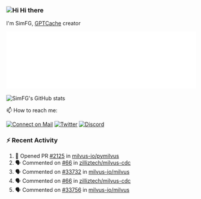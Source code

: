 ### <img src='https://qpluspicture.oss-cn-beijing.aliyuncs.com/6LjjQA/Hi.gif' alt='Hi' width="24"/> Hi there

I'm SimFG, [GPTCache](https://github.com/zilliztech/GPTCache) creator

![Metrics 👋](/metrics.plugin.followup.user.svg)

![SimFG's GitHub stats](https://github-readme-stats.vercel.app/api?username=SimFG&show_icons=true&theme=radical&count_private=true)

📫 How to reach me:

[![Connect on Mail](https://img.shields.io/badge/Ask%20me-anything-1abc9c.svg)](mailto:1142838399@qq.com)
[![Twitter](https://img.shields.io/twitter/follow/FogSim?style=social)](https://twitter.com/FogSim)
[![Discord](https://img.shields.io/discord/1092648432495251507?label=Discord&logo=discord)](https://discord.gg/Q8C6WEjSWV)

### :zap: Recent Activity

<!--START_SECTION:activity-->
1. 💪 Opened PR [#2125](https://github.com/milvus-io/pymilvus/pull/2125) in [milvus-io/pymilvus](https://github.com/milvus-io/pymilvus)
2. 🗣 Commented on [#66](https://github.com/zilliztech/milvus-cdc/issues/66) in [zilliztech/milvus-cdc](https://github.com/zilliztech/milvus-cdc)
3. 🗣 Commented on [#33732](https://github.com/milvus-io/milvus/issues/33732) in [milvus-io/milvus](https://github.com/milvus-io/milvus)
4. 🗣 Commented on [#66](https://github.com/zilliztech/milvus-cdc/issues/66) in [zilliztech/milvus-cdc](https://github.com/zilliztech/milvus-cdc)
5. 🗣 Commented on [#33756](https://github.com/milvus-io/milvus/issues/33756) in [milvus-io/milvus](https://github.com/milvus-io/milvus)
<!--END_SECTION:activity-->

